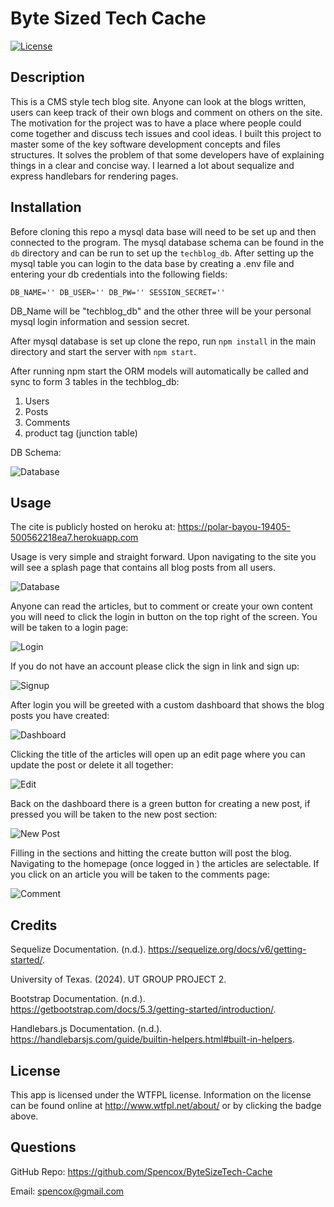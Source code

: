 # Byte Sized Tech Cache
[![License](https://img.shields.io/badge/License-WTFPL-brightgreen.svg)](http://www.wtfpl.net/about/)

## Description
This is a CMS style tech blog site. Anyone can look at the blogs written, users can keep track of their own blogs and comment on others on the site. The motivation for the project was to have a place where people could come together and discuss tech issues and cool ideas. I built this project to master some of the key software development concepts and files structures. It solves the problem of that some developers have of explaining things in a clear and concise way. I learned a lot about sequalize and express handlebars for rendering pages. 


## Installation
Before cloning this repo a mysql data base will need to be set up and then connected to the program.  The mysql database schema can be found in the `db` directory and can be run to set up the `techblog_db`. After setting up the mysql table you can login to the data base by creating a .env file and entering your db credentials into the following fields:

`
DB_NAME=''
DB_USER=''
DB_PW=''
SESSION_SECRET=''
`

DB_Name will be "techblog_db" and the other three will be your personal mysql login information and session secret.

After mysql database is set up clone the repo, run `npm install` in the main directory and start the server with `npm start`.  

After running npm start the ORM models will automatically be called and sync to form 3 tables in the techblog_db:

1. Users
2. Posts
3. Comments
4. product tag (junction table)

DB Schema:

![Database](/public/screenshots/db.png)

## Usage

The cite is publicly hosted on heroku at: https://polar-bayou-19405-500562218ea7.herokuapp.com

Usage is very simple and straight forward. Upon navigating to the site you will see a splash page that contains all blog posts from all users.

![Database](/public/screenshots/splash.png)

Anyone can read the articles, but to comment or create your own content you will need to click the login in button on the top right of the screen. You will be taken to a login page:

![Login](/public/screenshots/login.png)

If you do not have an account please click the sign in link and sign up: 

![Signup](/public/screenshots/signup.png)

After login you will be greeted with a custom dashboard that shows the blog posts you have created:

![Dashboard](/public/screenshots/dashboard.png)

Clicking the title of the articles will open up an edit page where you can update the post or delete it all together:

![Edit](/public/screenshots/edit.png)

Back on the dashboard there is a green button for creating a new post, if pressed you will be taken to the new post section:

![New Post](/public/screenshots/createPost.png)

Filling in the sections and hitting the create button will post the blog. Navigating to the homepage (once logged in ) the articles are selectable. If you click on an article you will be taken to the comments page:

![Comment](/public/screenshots/comment.png)

## Credits
Sequelize Documentation. (n.d.). https://sequelize.org/docs/v6/getting-started/.

University of Texas. (2024). UT GROUP PROJECT 2.

Bootstrap Documentation. (n.d.). https://getbootstrap.com/docs/5.3/getting-started/introduction/.

Handlebars.js Documentation. (n.d.). https://handlebarsjs.com/guide/builtin-helpers.html#built-in-helpers.

## License
This app is licensed under the WTFPL license. Information on the license can be found online at http://www.wtfpl.net/about/ or by clicking the badge above.

## Questions
GitHub Repo: https://github.com/Spencox/ByteSizeTech-Cache  

Email: spencox@gmail.com
